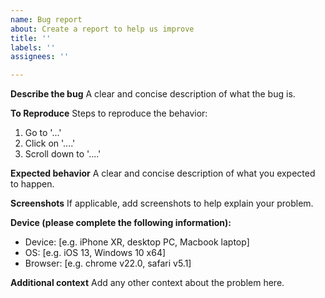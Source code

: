 ```yaml
---
name: Bug report
about: Create a report to help us improve
title: ''
labels: ''
assignees: ''

---
```


**Describe the bug**
A clear and concise description of what the bug is.

**To Reproduce**
Steps to reproduce the behavior:
1. Go to '...'
2. Click on '....'
3. Scroll down to '....'

**Expected behavior**
A clear and concise description of what you expected to happen.

**Screenshots**
If applicable, add screenshots to help explain your problem.

**Device (please complete the following information):**
 - Device: [e.g. iPhone XR, desktop PC, Macbook laptop]
 - OS: [e.g. iOS 13, Windows 10 x64]
 - Browser: [e.g. chrome v22.0, safari v5.1]

**Additional context**
Add any other context about the problem here.

